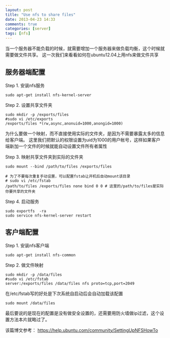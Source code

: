 ```yaml
---
layout: post
title: "Use nfs to share files"
date: 2013-04-23 14:33
comments: true
categories: [server]
tags: [nfs]
---
```


当一个服务器不能负载的时候，就需要增加一个服务器来做负载均衡，这个时候就需要做文件共享。
这一次我们来看看如何在ubuntu12.04上用nfs来做文件共享

<!-- more -->

## 服务器端配置

Step 1. 安装nfs服务

    sudo apt-get install nfs-kernel-server

Step 2. 设置共享文件夹

    sudo mkdir -p /exports/files
    #sudo vi /etc/exports
    /exports/files *(rw,async,anonuid=1000,anongid=1000)

为什么要做一个映射，而不直接使用实际的文件夹，是因为不需要暴露太多的信息给客户端。
这里我们把默认的权限设置为uid为1000的用户帐号，这样如果客户端新加一个文件的时候就能自动设置文件所有者属性

Step 3. 映射共享文件夹到实际的文件夹

    sudo mount --bind /path/to/files /exports/files

    # 为了不要每次重复手动设置，可以配置fstab让开机后自动mount该目录
    # sudo vi /etc/fstab
    /path/to/files /exports/files none bind 0 0 # 这里的/path/to/files是实际你要共享的文件夹

Step 4. 启动服务

    sudo exportfs  -ra
    sudo service nfs-kernel-server restart

## 客户端配置

Step 1. 安装nfs客户端

    sudo apt-get install nfs-common

Step 2. 做文件映射

    sudo mkdir -p /data/files
    #sudo vi /etc/fstab
    server:/exports/files /data/files nfs proto=tcp,port=2049

在/etc/fstab写的好处是下次系统自启动后会自动加载该配置

    sudo mount /data/files

最后要说的是现在的配置是没有做安全设置的，还需要用防火墙做ip过滤，这个设置方法本片就略过了。

该篇博文参考： <https://help.ubuntu.com/community/SettingUpNFSHowTo>

